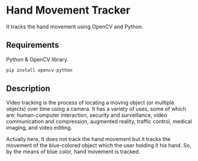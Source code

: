 # Hand Movement Tracker

It tracks the hand movement using OpenCV and Python.

## Requirements
Python & OpenCV library.

```bash
pip install opencv-python
```

## Description
Video tracking is the process of locating a moving object (or multiple objects) over time using a camera. It has a variety of uses, some of which are: human-computer interaction, security and surveillance, video communication and compression, augmented reality, traffic control, medical imaging, and video editing.

Actually here, It does not track the hand movement but it tracks the movement of the blue-colored object which the user holding it his hand. So, by the means of blue color, hand movement is tracked.






